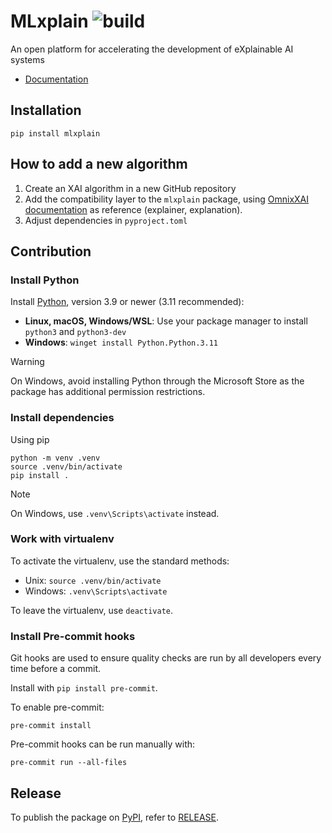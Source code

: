 # MLxplain ![build](https://github.com/HES-XPLAIN/mlxplain/actions/workflows/build.yml/badge.svg)
An open platform for accelerating the development of eXplainable AI systems

* [Documentation](https://hes-xplain.github.io/mlxplain/)

## Installation

```
pip install mlxplain
```

## How to add a new algorithm

1. Create an XAI algorithm in a new GitHub repository
2. Add the compatibility layer to the `mlxplain` package, using [OmnixXAI documentation](https://opensource.salesforce.com/OmniXAI/latest/omnixai.html#how-to-contribute) as reference (explainer, explanation).
3. Adjust dependencies in `pyproject.toml`

## Contribution

### Install Python

Install [Python](https://www.python.org/), version 3.9 or newer (3.11 recommended):

* **Linux, macOS, Windows/WSL**: Use your package manager to install `python3` and `python3-dev`
* **Windows**: `winget install Python.Python.3.11`

> [!WARNING]
> On Windows, avoid installing Python through the Microsoft Store as the package has additional permission restrictions.

### Install dependencies

Using pip

```shell
python -m venv .venv
source .venv/bin/activate
pip install .
```

> [!NOTE]
> On Windows, use `.venv\Scripts\activate` instead.

### Work with virtualenv

To activate the virtualenv, use the standard methods:

* Unix: `source .venv/bin/activate`
* Windows: `.venv\Scripts\activate`

To leave the virtualenv, use `deactivate`.

### Install Pre-commit hooks

Git hooks are used to ensure quality checks are run by all developers every time
before a commit.

Install with `pip install pre-commit`.

To enable pre-commit:

```shell
pre-commit install
```

Pre-commit hooks can be run manually with:

```shell
pre-commit run --all-files
```

## Release

To publish the package on [PyPI](https://pypi.org/project/mlxplain/), refer to [RELEASE](RELEASE.md).
